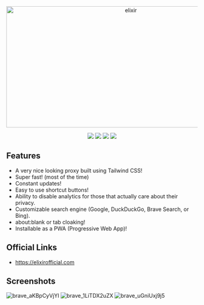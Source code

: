 <div align="center">

<img src="https://socialify.git.ci/whos-evan/elixir/image?description=1&descriptionEditable=Beautiful%20proxy%20made%20using%20Tailwind%20CSS%2C%20Ultraviolet%20and%20bare-server!%20&forks=1&issues=1&logo=https%3A%2F%2Fraw.githubusercontent.com%2Fwhos-evan%2Felixir%2Fmain%2Fimages%2Flogo.svg&name=1&owner=1&pattern=Solid&pulls=1&stargazers=1&theme=Dark" alt="elixir" width="640" height="320" />

<p align="center">
    <a href="https://render.com/deploy?repo=https://github.com/whos-evan/elixir" alt="Deploy to Render">
        <img src="https://img.shields.io/badge/-Deploy to Render-blue?style=for-the-badge&logo=Render" /></a>
    <a href="https://heroku.com/deploy?template=https://github.com/whos-evan/elixir" alt="Deploy to Heroku">
        <img src="https://img.shields.io/badge/-Deploy to Heroku-blue?style=for-the-badge&logo=Heroku" /></a>
    <a href="https://replit.com/github/whos-evan/elixir" alt="Deploy to Replit">
        <img src="https://img.shields.io/badge/-Deploy to Replit-blue?style=for-the-badge&logo=Replit" /></a>
    <a href="https://railway.app/new/template/ioMhDh?referralCode=h7vpyl" alt="Deploy to Railway">
        <img src="https://img.shields.io/badge/-Deploy to Railway-blue?style=for-the-badge&logo=Railway" /></a>
</p>

</div>

## Features
- A very nice looking proxy built using Tailwind CSS!
- Super fast! (most of the time)
- Constant updates!
- Easy to use shortcut buttons!
- Ability to disable analytics for those that actually care about their privacy.
- Customizable search engine (Google, DuckDuckGo, Brave Search, or Bing).
- about:blank or tab cloaking!
- Installable as a PWA (Progressive Web App)!

## Official Links
- https://elixirofficial.com

## Screenshots
![brave_aKBpCyVjYI](https://user-images.githubusercontent.com/72959444/203647512-a582b7ba-bee0-4134-96c1-fe4c11e76395.png)
![brave_1LiTDX2uZX](https://user-images.githubusercontent.com/72959444/203647517-28d94f3b-3adc-44ea-a5ec-4141505d5f90.png)
![brave_uGniUxj9j5](https://user-images.githubusercontent.com/72959444/203647519-d4d0e6ad-ad16-4a27-b4f8-43754f1ca8eb.png)
